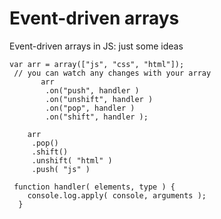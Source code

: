 # Event-driven arrays
 Event-driven arrays in JS: just some ideas 
 
```
var arr = array(["js", "css", "html"]);
 // you can watch any changes with your array 
       arr 
        .on("push", handler )
        .on("unshift", handler )
        .on("pop", handler )
        .on("shift", handler );

    arr
     .pop()
     .shift()
     .unshift( "html" )
     .push( "js" )

 function handler( elements, type ) {
    console.log.apply( console, arguments );
  }
```
